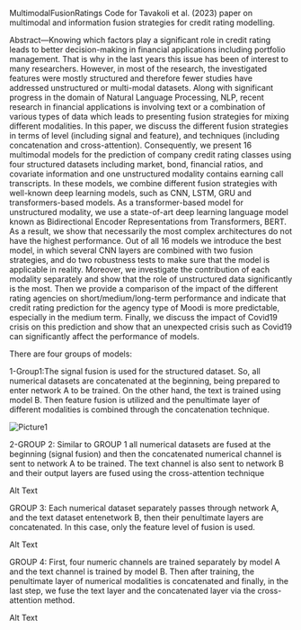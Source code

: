 MultimodalFusionRatings
Code for Tavakoli et al. (2023) paper on multimodal and information fusion strategies for credit rating modelling.

Abstract—Knowing which factors play a significant role in credit rating leads to better decision-making in financial applications including portfolio management. That is why in the last years this issue has been of interest to many researchers. However, in most of the research, the investigated features were mostly structured and therefore fewer studies have addressed unstructured or multi-modal datasets. Along with significant progress in the domain of Natural Language Processing, NLP, recent research in financial applications is involving text or a combination of various types of data which leads to presenting fusion strategies for mixing different modalities. In this paper, we discuss the different fusion strategies in terms of level (including signal and feature), and techniques (including concatenation and cross-attention). Consequently, we present 16 multimodal models for the prediction of company credit rating classes using four structured datasets including market, bond, financial ratios, and covariate information and one unstructured modality contains earning call transcripts. In these models, we combine different fusion strategies with well-known deep learning models, such as CNN, LSTM, GRU and transformers-based models. As a transformer-based model for unstructured modality, we use a state-of-art deep learning language model known as Bidirectional Encoder Representations from Transformers, BERT. As a result, we show that necessarily the most complex architectures do not have the highest performance. Out of all 16 models we introduce the best model, in which several CNN layers are combined with two fusion strategies, and do two robustness tests to make sure that the model is applicable in reality. Moreover, we investigate the contribution of each modality separately and show that the role of unstructured data significantly is the most. Then we provide a comparison of the impact of the different rating agencies on short/medium/long-term performance and indicate that credit rating prediction for the agency type of Moodi is more predictable, especially in the medium term. Finally, we discuss the impact of Covid19 crisis on this prediction and show that an unexpected crisis such as Covid19 can significantly affect the performance of models.

There are four groups of models:

1-Group1:The signal fusion is used for the structured dataset. So, all numerical datasets are concatenated at the beginning, being prepared to enter network A to be trained. On the other hand, the text is trained using model B. Then feature fusion is utilized and the penultimate layer of different modalities is combined through the concatenation technique.

![Picture1](https://github.com/tavakolimtn/Multimodalmodels/assets/98291003/f51fc8e6-038b-4713-927c-7dedd76358c4)


2-GROUP 2: Similar to GROUP 1 all numerical datasets are fused at the beginning (signal fusion) and then the concatenated numerical channel is sent to network A to be trained. The text channel is also sent to network B and their output layers are fused using the cross-attention technique

Alt Text

GROUP 3: Each numerical dataset separately passes through network A, and the text dataset entenetwork B, then their penultimate layers are concatenated. In this case, only the feature level of fusion is used.

Alt Text

GROUP 4: First, four numeric channels are trained separately by model A and the text channel is trained by model B. Then after training, the penultimate layer of numerical modalities is concatenated and finally, in the last step, we fuse the text layer and the concatenated layer via the cross-attention method.

Alt Text
